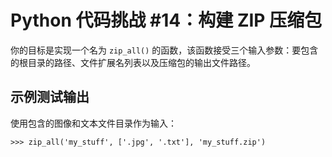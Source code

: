 # Python 代码挑战 #14：构建 ZIP 压缩包

你的目标是实现一个名为 `zip_all()` 的函数，该函数接受三个输入参数：要包含的根目录的路径、文件扩展名列表以及压缩包的输出文件路径。

## 示例测试输出
使用包含的图像和文本文件目录作为输入：

```console
>>> zip_all('my_stuff', ['.jpg', '.txt'], 'my_stuff.zip')
```
